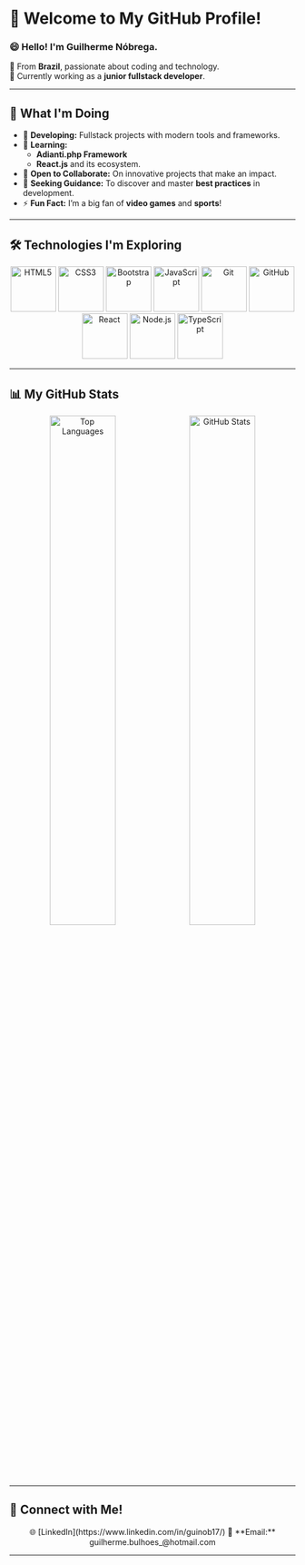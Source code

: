 # 👋 Welcome to My GitHub Profile!

### 😄 **Hello! I'm Guilherme Nóbrega.**  
🔹 From **Brazil**, passionate about coding and technology.  
🔹 Currently working as a **junior fullstack developer**.  

---

## 🚀 **What I'm Doing**  
- 🔭 **Developing:** Fullstack projects with modern tools and frameworks.  
- 🌱 **Learning:**  
  - **Adianti.php Framework**  
  - **React.js** and its ecosystem.  
- 👯 **Open to Collaborate:** On innovative projects that make an impact.  
- 🤔 **Seeking Guidance:** To discover and master **best practices** in development.  
- ⚡ **Fun Fact:** I’m a big fan of **video games** and **sports**!

---

## 🛠 **Technologies I'm Exploring**

<div align="center">
  <img src="https://cdn.jsdelivr.net/gh/devicons/devicon/icons/html5/html5-original-wordmark.svg" alt="HTML5" height="80" />
  <img src="https://cdn.jsdelivr.net/gh/devicons/devicon/icons/css3/css3-original-wordmark.svg" alt="CSS3" height="80" />
  <img src="https://cdn.jsdelivr.net/gh/devicons/devicon/icons/bootstrap/bootstrap-original-wordmark.svg" alt="Bootstrap" height="80" />
  <img src="https://cdn.jsdelivr.net/gh/devicons/devicon/icons/javascript/javascript-original.svg" alt="JavaScript" height="80" />
  <img src="https://cdn.jsdelivr.net/gh/devicons/devicon/icons/git/git-original.svg" alt="Git" height="80" />
  <img src="https://cdn.jsdelivr.net/gh/devicons/devicon/icons/github/github-original-wordmark.svg" alt="GitHub" height="80" />
  <img src="https://cdn.jsdelivr.net/gh/devicons/devicon/icons/react/react-original-wordmark.svg" alt="React" height="80" />
  <img src="https://cdn.jsdelivr.net/gh/devicons/devicon/icons/nodejs/nodejs-original-wordmark.svg" alt="Node.js" height="80" />
  <img src="https://cdn.jsdelivr.net/gh/devicons/devicon/icons/typescript/typescript-original.svg" alt="TypeScript" height="80" />  
</div>

---

## 📊 **My GitHub Stats**

<div align="center">
  <img loading="lazy" width="48%" src="https://github-readme-stats.vercel.app/api/top-langs/?username=guinob17&layout=compact&theme=radical" alt="Top Languages" />
  <img loading="lazy" width="48%" src="https://github-readme-stats.vercel.app/api?username=guinob17&show_icons=true&theme=radical" alt="GitHub Stats" />
</div>

---

## 💬 **Connect with Me!**

<div align="center">
  🌐 [LinkedIn](https://www.linkedin.com/in/guinob17/)  
  📧 **Email:** guilherme.bulhoes_@hotmail.com  
</div>

---
